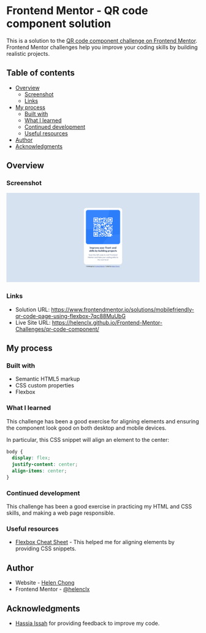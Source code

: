 # Frontend Mentor - QR code component solution

This is a solution to the [QR code component challenge on Frontend Mentor](https://www.frontendmentor.io/challenges/qr-code-component-iux_sIO_H). Frontend Mentor challenges help you improve your coding skills by building realistic projects. 

## Table of contents

- [Overview](#overview)
  - [Screenshot](#screenshot)
  - [Links](#links)
- [My process](#my-process)
  - [Built with](#built-with)
  - [What I learned](#what-i-learned)
  - [Continued development](#continued-development)
  - [Useful resources](#useful-resources)
- [Author](#author)
- [Acknowledgments](#acknowledgments)

## Overview

### Screenshot

![](./screenshot.png)

### Links

- Solution URL: https://www.frontendmentor.io/solutions/mobilefriendly-qr-code-page-using-flexbox-7qc88MuUbG
- Live Site URL: https://helenclx.github.io/Frontend-Mentor-Challenges/qr-code-component/

## My process

### Built with

- Semantic HTML5 markup
- CSS custom properties
- Flexbox

### What I learned

This challenge has been a good exercise for aligning elements and ensuring the component look good on both desktop and mobile devices.

In particular, this CSS snippet will align an element to the center:

```css
body {
  display: flex;
  justify-content: center;
  align-items: center;
}
```

### Continued development

This challenge has been a good exercise in practicing my HTML and CSS skills, and making a web page responsible.

### Useful resources

- [Flexbox Cheat Sheet](https://flexboxcheatsheet.com/) - This helped me for aligning elements by providing CSS snippets.

## Author

- Website - [Helen Chong](https://helenclx.github.io/)
- Frontend Mentor - [@helenclx](https://www.frontendmentor.io/profile/helenclx)

## Acknowledgments

- [Hassia Issah](https://www.frontendmentor.io/profile/Hassiai) for providing feedback to improve my code.